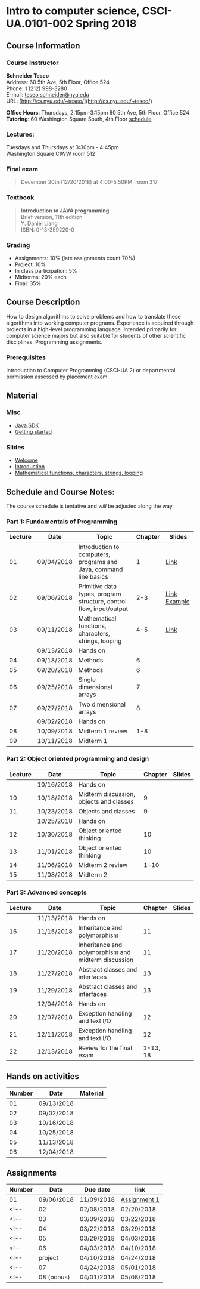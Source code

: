 # Intro to computer science, CSCI-UA.0101-002 Spring 2018

## Course Information
### Course Instructor
**Schneider Teseo**<br>
Address: 60 5th Ave, 5th Floor, Office 524<br>
Phone: 1 (212) 998-3280<br>
E-mail: [teseo.schneider@nyu.edu](mailto:teseo.schneider@nyu.edu)<br>
URL: [http://cs.nyu.edu/~teseo/](http://cs.nyu.edu/~teseo/)<br>

**Office Hours**: Thursdays, 2:15pm-3:15pm 60 5th Ave, 5th Floor, Office 524<br>
**Tutoring**: 60 Washington Square South, 4th Floor [schedule](https://github.com/teseoch/Intro-To-Computer-Science-2018/blob/master/material/Fall2018Tutors.pdf)

### Lectures:
Tuesdays and Thursdays at 3:30pm - 4:45pm<br>
Washington Square
CIWW room 512

### Final exam

> December 20th (12/20/2018) at 4:00-5:50PM, room 317


### Textbook

> **Introduction to JAVA programming**<br>
> Brief version, 11th edition<br>
> Y. Daniel Liang<br>
> ISBN: 0-13-359220-0


### Grading
 - Assignments: 10% (late assignments count 70%)
 - Project: 10%
 - In class participation: 5%
 - Midterms: 20% each
 - Final: 35%

## Course Description

How to design algorithms to solve problems and how to translate these algorithms into working computer programs. Experience is acquired through projects in a high-level programming language. Intended primarily for computer science majors but also suitable for students of other scientific disciplines. Programming assignments.



### Prerequisites
Introduction to Computer Programming (CSCI-UA 2) or departmental permission assessed by placement exam.



## Material

### Misc

- [Java SDK](http://www.oracle.com/technetwork/java/javase/downloads/index.html)
- [Getting started](https://raw.githubusercontent.com/teseoch/Intro-To-Computer-Science-2018/master/material/getting_started.pdf)
<!-- - [Getting started Processing](https://raw.githubusercontent.com/teseoch/Intro-To-Computer-Science-2018/master/material/getting_started_processing.pdf) -->
<!-- - [Processing](https://raw.githubusercontent.com/teseoch/Intro-To-Computer-Science-2018/master/material/processing.zip) -->

### Slides
- [Welcome](https://raw.githubusercontent.com/teseoch/Intro-To-Computer-Science-2018/master/slides/lecture1-welcome.pdf)
- [Introduction](https://raw.githubusercontent.com/teseoch/Intro-To-Computer-Science-2018/master/slides/lecture2-intro.pdf)
- [Mathematical functions, characters, strings, looping](https://raw.githubusercontent.com/teseoch/Intro-To-Computer-Science-2018/master/slides/lecture2-math.pdf)
<!-- - [Methods](https://raw.githubusercontent.com/teseoch/Intro-To-Computer-Science-2018/master/slides/lecture5.pdf) -->
<!-- - [Single dimensional arrays](https://raw.githubusercontent.com/teseoch/Intro-To-Computer-Science-2018/master/slides/lecture7.pdf) -->
<!-- - [Two dimensional arrays](https://raw.githubusercontent.com/teseoch/Intro-To-Computer-Science-2018/master/slides/lecture8.pdf) -->
<!-- - [Objects and classes](https://raw.githubusercontent.com/teseoch/Intro-To-Computer-Science-2018/master/slides/lecture14.pdf) -->
<!-- - [Object oriented thinking](https://raw.githubusercontent.com/teseoch/Intro-To-Computer-Science-2018/master/slides/lecture15.pdf) -->
<!-- - [Inheritance and Polymorphism](https://raw.githubusercontent.com/teseoch/Intro-To-Computer-Science-2018/master/slides/lecture16.pdf) -->
<!-- - [Abstract Classes and Interfaces](https://raw.githubusercontent.com/teseoch/Intro-To-Computer-Science-2018/master/slides/lecture17.pdf) -->
<!-- - [Exception and Text IO](https://raw.githubusercontent.com/teseoch/Intro-To-Computer-Science-2018/master/slides/lecture18.pdf) -->


## Schedule and Course Notes:

The course schedule is tentative and *will* be adjusted along the way.

### Part 1: Fundamentals of Programming
| Lecture | Date | Topic | Chapter | Slides |
|----|----|----|----|----|
| 01 | 09/04/2018 | Introduction to computers, programs and Java, command line basics | 1 | [Link](https://raw.githubusercontent.com/teseoch/Intro-To-Computer-Science-2018/master/slides/lecture1-welcome.pdf) |
| 02 | 09/06/2018 | Primitive data types, program structure, control flow, input/output| 2-3 | [Link](https://raw.githubusercontent.com/teseoch/Intro-To-Computer-Science-2018/master/slides/lecture2-intro.pdf) [Example](https://raw.githubusercontent.com/teseoch/Intro-To-Computer-Science-2018/master/material/Input.java) |
| 03 | 09/11/2018 | Mathematical functions, characters, strings, looping| 4-5 |[Link](https://raw.githubusercontent.com/teseoch/Intro-To-Computer-Science-2018/master/slides/lecture2-math.pdf)|
|    | 09/13/2018 | Hands on | ||
| 04 | 09/18/2018 | Methods | 6 | |
| 05 | 09/20/2018 | Methods | 6 | |
| 06 | 09/25/2018 | Single dimensional arrays | 7 | |
| 07 | 09/27/2018 | Two dimensional arrays | 8 | |
|    | 09/02/2018 | Hands on | ||
| 08 | 10/09/2018 | Midterm 1 review | 1-8 | |
| 09 | 10/11/2018 | Midterm 1 |  | |

### Part 2: Object oriented programming and design
| Lecture | Date | Topic | Chapter | Slides |
|----|----|----|----|----|
|    | 10/16/2018 | Hands on | ||
| 10 | 10/18/2018 | Midterm discussion, objects and classes | 9 | |
| 11 | 10/23/2018 | Objects and classes | 9 | |
|    | 10/25/2018 | Hands on | ||
| 12 | 10/30/2018 | Object oriented thinking | 10 | |
| 13 | 11/01/2018 | Object oriented thinking | 10 | |
| 14 | 11/06/2018 | Midterm 2 review | 1-10 | |
| 15 | 11/08/2018 | Midterm 2 | | |

### Part 3: Advanced concepts

| Lecture | Date | Topic | Chapter | Slides |
|----|----|----|----|----|
|    | 11/13/2018 | Hands on | ||
| 16 | 11/15/2018 | Inheritance and polymorphism | 11 | |
| 17 | 11/20/2018 | Inheritance and polymorphism and midterm discussion | 11 | |
| 18 | 11/27/2018 | Abstract classes and interfaces | 13 | |
| 19 | 11/29/2018 | Abstract classes and interfaces | 13 | |
|    | 12/04/2018 | Hands on | ||
| 20 | 12/07/2018 | Exception handling and text I/O | 12 | |
| 21 | 12/11/2018 | Exception handling and text I/O | 12 | |
| 22 | 12/13/2018 | Review for the final exam | 1-13, 18 | |


## Hands on activities
| Number | Date | Material |
|----|----|----|
| 01 | 09/13/2018 | |
| 02 | 09/02/2018 | |
| 03 | 10/16/2018 | |
| 04 | 10/25/2018 | |
| 05 | 11/13/2018 | |
| 06 | 12/04/2018 | |


## Assignments

| Number | Date | Due date| link |
|----|----|----|----|
| 01 | 09/06/2018 | 11/09/2018 | [Assignment 1](https://raw.githubusercontent.com/teseoch/Intro-To-Computer-Science-2018/master/assignments/Assignment1.pdf)|
<!-- | 02 | 02/08/2018 | 02/20/2018 | | -->
<!-- | 03 | 03/09/2018 | 03/22/2018 | | -->
<!-- | 04 | 03/22/2018 | 03/29/2018 | | -->
<!-- | 05 | 03/29/2018 | 04/03/2018 | | -->
<!-- | 06 | 04/03/2018 | 04/10/2018 | | -->
<!-- | project | 04/10/2018 | 04/24/2018 | | -->
<!-- | 07 | 04/24/2018 | 05/01/2018 | | -->
<!-- | 08 (bonus) | 04/01/2018 | 05/08/2018 | | -->



